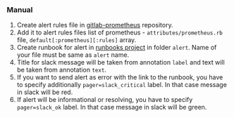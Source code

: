 ### Manual

1. Create alert rules file in [gitlab-prometheus](https://gitlab.com/gitlab-cookbooks/gitlab-prometheus/) repository.
1. Add it to alert rules files list of prometheus - `attributes/prometheus.rb` file, `default[:prometheus][:rules]` array.
1. Create runbook for alert in [runbooks project](https://gitlab.com/gitlab-com/runbooks) in folder `alert`. Name of your file must be same as `alert` name.
1. Title for slack message will be taken from annotation `label` and text will be taken from annotation `text`.
1. If you want to send alert as error with the link to the runbook, you have to specify additionally `pager=slack_critical` label. In that case message in slack will be red.
1. If alert will be informational or resolving, you have to specify `pager=slack_ok` label. In that case message in slack will be green.

